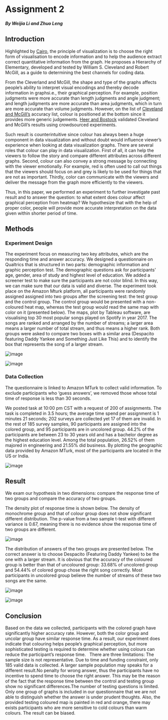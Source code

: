 # Assignment 2

##### By Weijia Li and Zhuo Leng

## Introduction
Highlighted by [Cairo](http://proquestcombo.safaribooksonline.com.proxy.uchicago.edu/book/databases-and-reporting-tools/9780133440492), the principle of visualization is to choose the right form of visualisation to encode information and to help the audience extract correct quantitative information from the graph. He proposes a Hierarchy of Elementary, developed and tested by William S. Cleveland and Robert McGill, as a guide to determining the best channels for coding data.

From the Cleverland and McGill, the shape and type of the graphs affects people’s ability to interpret visual encodings and thereby decode information in graphsi.e., their graphical perception. For example, position judgments were more accurate than length judgments and angle judgment; and length judgments are more accurate than area judgments, which in turn are more accurate than volume judgments. However, on the list of [Cleveland and McGill’s](http://www.jstor.org.proxy.uchicago.edu/stable/pdf/2288400.pdf) accuracy list, colour is positioned at the bottom since it provides more generic judgements. [Heer and Bostock](http://delivery.acm.org.proxy.uchicago.edu/10.1145/1760000/1753357/p203-heer.pdf?ip=205.208.116.24&id=1753357&acc=ACTIVE%20SERVICE&key=06A6A3A8AFB87403%2E37E789C11FBE2C91%2E4D4702B0C3E38B35%2E4D4702B0C3E38B35&__acm__=1525401382_5051aaaa4a0bd14c059a3780a40c51c9) validated Cleveland and McGill’s results using crowdsourced experiments. 

Such result is counterintuitive since colour has always been a huge component in data visualization and without doubt would influence viewer’s experience when looking at data visualization graphs. There are several roles that colour can play in data visualization. First of all, it can help the viewers to follow the story and compare different attributes across different graphs. Second, colour can also convey a strong message by connecting with the viewer emotionally. For example, red is often used to call out things that the viewers should focus on and grey is likely to be used for things that are not as important. Thirdly, color can communicate with the viewers and deliver the message from the graph more efficiently to the viewers.

Thus, in this paper, we performed an experiment to further investigate past result and to answer the question: to what extent does colour affect graphical perception from heatmap? We hypothesize that with the help of proper color, people will provide more accurate interpretation on the data given within shorter period of time.
## Methods
### Experiment Design
The experiment focus on measuring two key attributes, which are the responding time and answer accuracy. We designed a questionnaire on Qualtrics that is structured in two parts: demographic information and graphic perception test. The demographic questions ask for participants’ age, gender, area of study and highest level of education. We added a screener test to make sure the participants are not color blind. In this way, we can make sure that our data is valid and diverse. The experiment took place on the Amazon Mturk platform, all participants were randomly assigned assigned into two groups after the screening test: the test group and the control group. The control group would be presented with a non-coloured heat map, whereas the test group would read the same map with color on it (presented below). The maps, plot by Tableau software, are visualising top 30 most popular songs played on Spotify in year 2017. The songs are ranked and arranged by the number of streams; a larger area means a larger number of total stream, and thus means a higher rank. Both groups were asked to compare two boxes with a similar area (Despacito featuring Daddy Yankee and Something Just Like This) and to identify the box that represents the song of a larger stream. 

![image](https://user-images.githubusercontent.com/22485624/39613036-1c44afc8-4f2a-11e8-9101-881eb106d7e5.png)

![image](https://user-images.githubusercontent.com/22485624/39613058-3c477b16-4f2a-11e8-8974-a1cbb72d5408.png)

### Data Collection

The questionnaire is linked to Amazon MTurk to collect valid information. To exclude participants who ‘guess answers’, we removed those whose total time of response is less than 30 seconds. 

We posted task at 10:00 pm CST with a request of 200 of assignments. The task is completed in 3.5 hours; the average time spend per assignment is 1 minutes 21 seconds; 202 surveys are collected yet 17 of them are invalid. In the rest of 185 survey samples, 90 participants are assigned into the colored group, and 95 participants are in uncolored group. 44.2% of the participants are between 23 to 30 years old and has a bachelor degree as the highest education level. Among the total population, 26.52% of them majored in engineering and 21.55% did business. By plotting the geographic data provided by Amazon MTurk, most of the participants are located in the US or India.

![image](https://user-images.githubusercontent.com/22485624/39613078-657db84c-4f2a-11e8-8424-58fee6207b65.png)


## Result 
We exam our hypothesis in two dimensions: compare the response time of two groups and compare the accuracy of two groups. 

The density plot of response time is shown below. The density of monochrome group and that of colour group does not show significant different distribution. The p-value from a two sample t-test with different variance is 0.67, meaning there is no evidence show the response time of two groups are different.

![image](https://user-images.githubusercontent.com/22485624/39613095-89a3e19c-4f2a-11e8-9e9a-028ed1ef7f9f.png)

The distribution of answers of the two groups are presented below. The correct answer is to choose Despacito (Featuring Daddy Yankee) to be the one with a larger stream. It is obvious that the accuracy of the coloured group is better than that of uncoloured group: 33.68% of uncolored group and 54.44% of colored group chose the right song correctly. Most participants in uncolored group believe the number of streams of these two songs are the same. 

![image](https://user-images.githubusercontent.com/22485624/39613142-e0f78340-4f2a-11e8-90ec-ec464e81a1aa.png)

![image](https://user-images.githubusercontent.com/22485624/39613154-ec93d17c-4f2a-11e8-9fec-5126f392efd9.png)

 ## Conclusion
Based on the data we collected, participants with the colored graph have significantly higher accuracy rate. However, both the color group and uncolar group have similar response time. As a result, our experiment does indicate that colouring helps people’s graphical perception, but more sophisticated testing is required to determine whether using colours can reduce the participant’s response time.  
There are three limitations: The sample size is not representative. Due to time and funding constraint, only 185 valid data is collected. A larger sample population may speaks for a different result.No penalty for wrong answer, thus the participants have no incentive to spend time to choose the right answer. This may be the reason of the fact that the response time between the control and testing group show no significant differences.The number of testing questions is limited. Only one group of graphs is included in our questionnaire that we are not able to distinguish whether the answer is under prudent thoughts. Also, the provided testing coloured map is painted in red and orange, there may exists participants who are more sensitive to cold colours than warm colours. The result can be biased.
